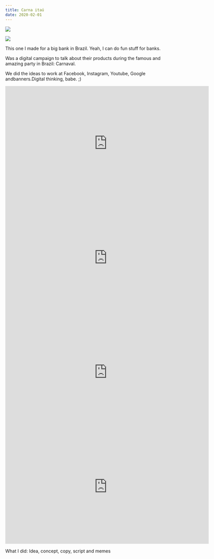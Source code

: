 ```yaml
---
title: Carna itaú
date: 2020-02-01
---
```

<div class="post-container">

  <div class="img-idea">

![](https://ucarecdn.com/52beb583-a384-4248-b463-2f92912c8032/)

![](https://ucarecdn.com/eb17ebc1-e4e7-4503-83a5-e5e6217f6967/)

  </div>

  <div class="text-idea">
This one I made for a big bank in Brazil. Yeah, I can do fun stuff for banks.

Was a digital campaign to talk about their products during the famous and amazing party in Brazil: Carnaval.

We did the ideas to work at Facebook, Instagram, Youtube, Google andbanners.Digital thinking, babe. ;)

  </div>
</div>

<iframe src="https://player.vimeo.com/video/454143092?title=0&byline=0&portrait=0" frameborder="0" width="640" height="360" allow="autoplay; fullscreen" allowfullscreen></iframe>

<iframe src="https://player.vimeo.com/video/423756433?title=0&byline=0&portrait=0" frameborder="0" width="640" height="360" allow="autoplay; fullscreen" allowfullscreen></iframe>

<div class="iframe-row">

<iframe src="https://player.vimeo.com/video/423758645?title=0&byline=0&portrait=0" frameborder="0" width="640" height="360" allow="autoplay; fullscreen" allowfullscreen></iframe>

<iframe src="https://player.vimeo.com/video/423757464?title=0&byline=0&portrait=0"frameborder="0" width="640" height="360" allow="autoplay; fullscreen" allowfullscreen></iframe>

</div>

What I did: Idea, concept, copy, script and memes